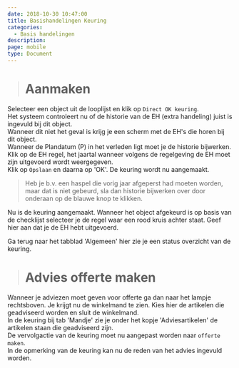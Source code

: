 ```yaml
---
date: 2018-10-30 10:47:00
title: Basishandelingen Keuring
categories:
  - Basis handelingen
description:
page: mobile
type: Document
---
```



># Aanmaken

Selecteer een object uit de looplijst en klik op `Direct OK keuring`.  
Het systeem controleert nu of de historie van de EH (extra handeling) juist is ingevuld bij dit object.  
Wanneer dit niet het geval is krijg je een scherm met de EH's die horen bij dit object.  
Wanneer de Plandatum (P) in het verleden ligt moet je de historie bijwerken.  
Klik op de EH regel, het jaartal wanneer volgens de regelgeving de EH moet zijn uitgevoerd wordt weergegeven.  
Klik op `Opslaan` en daarna op 'OK'. De keuring wordt nu aangemaakt.  
>Heb je b.v. een haspel die vorig jaar afgeperst had moeten worden, maar dat is niet gebeurd, sla dan historie bijwerken over door onderaan op de blauwe knop te klikken.  

Nu is de keuring aangemaakt. Wanneer het object afgekeurd is op basis van de checklijst selecteer je de regel waar een rood kruis achter staat. Geef hier aan dat je de EH hebt uitgevoerd.

Ga terug naar het tabblad 'Algemeen' hier zie je een status overzicht van de keuring.

># Advies offerte maken

Wanneer je adviezen moet geven voor offerte ga dan naar het lampje <i class="fas fa-lightbulb"></i> rechtsboven. Je krijgt nu de winkelmand te zien. Kies hier de artikelen die geadviseerd worden en sluit de winkelmand.  
In de keuring bij tab 'Mandje' zie je onder het kopje 'Adviesartikelen' de artikelen staan die geadviseerd zijn.  
De vervolgactie van de keuring moet nu aangepast worden naar `offerte maken`.  
In de opmerking van de keuring kan nu de reden van het advies ingevuld worden.